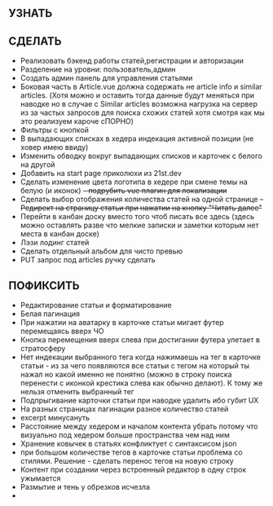## УЗНАТЬ

## СДЕЛАТЬ
- Реализовать бэкенд работы статей,регистрации и авторизации
- Разделение на уровни: пользователь,админ
- Создать админ панель для управления статьями
- Боковая часть в Article.vue должна содержать не article info и similar articles. (Хотя можно и оставить тогда данные будут меняться при наводке но в случае с Similar articles возможна нагрузка на сервер из за частых запросов для поиска схожих статей хотя смотря как мы это реализуем кароче сПОРНО)
- Фильтры с кнопкой
- В выпадающих списках в хедера индекация активной позиции (не ховер имею ввиду)
- Изменить обводку вокруг выпадающих списков и карточек с белого на другой
- Добавить на start page приколюхи из 21st.dev
- Сделать изменение цвета логотипа в хедере при смене темы на белую (и иконок)
~~- подрубить vue плагин для локализации~~
- Сделать выбор отображения количества статей на одной странице
~~- Редирект на страницу статьи при нажатии на кнопку "Читать далее"~~
- Перейти в канбан доску вместо того чтоб писать все здесь (здесь можно оставлять разве что мелкие записки и заметки которым нет места в канбан доске)
- Лэзи лодинг статей
- Сделать отдельный альбом для чисто превью
- PUT запрос под articles ручку сделать

## ПОФИКСИТЬ
- Редактирование статьи и форматирование
- Белая пагинация
- При нажатии на аватарку в карточке статьи мигает футер перемещаясь вверх ЧО
- Кнопка перемещения вверх слева при достигании футера улетает в стратосферу
- Нет индекации выбранного тега когда нажимаешь на тег в карточке статьи - из за чего появляются все статьи с тегом на который ты нажал но какой именно не понятно (можно в строку поиска перенести с иконкой крестика слева как обычно делают). К тому же нельзя отменить выбранный тег
- Подпрыгивание карточки статьи при наводке удалить ибо губит UX
- На разных страницах пагинации разное количество статей
- excerpt минусануть
- Расстояние между хедером и началом контента убрать потому что визуально под хедером больше пространства чем над ним
- Хранение ковычек в статьях конфликтует с синтаксисом json
- при большом количестве тегов в карточке статьи проблема со стилями. Решение - сделать перенос тегов на новую строку
- Контент при создании через встроенный редактор в одну строк ужымается
- Размытие и тень у обрезков исчезла
- 
